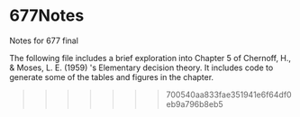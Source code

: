 # 677Notes
Notes for 677 final

The following file includes a brief exploration into Chapter 5 of Chernoff, H., & Moses, L. E. (1959) 's Elementary decision theory. It includes code to generate some of the tables and figures in the chapter.
>>>>>>> 700540aa833fae351941e6f64df0eb9a796b8eb5
